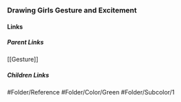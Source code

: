 ### Drawing Girls Gesture and Excitement
#### Links
##### Parent Links
[[Gesture]]
##### Children Links
#Folder/Reference
#Folder/Color/Green
#Folder/Subcolor/1
